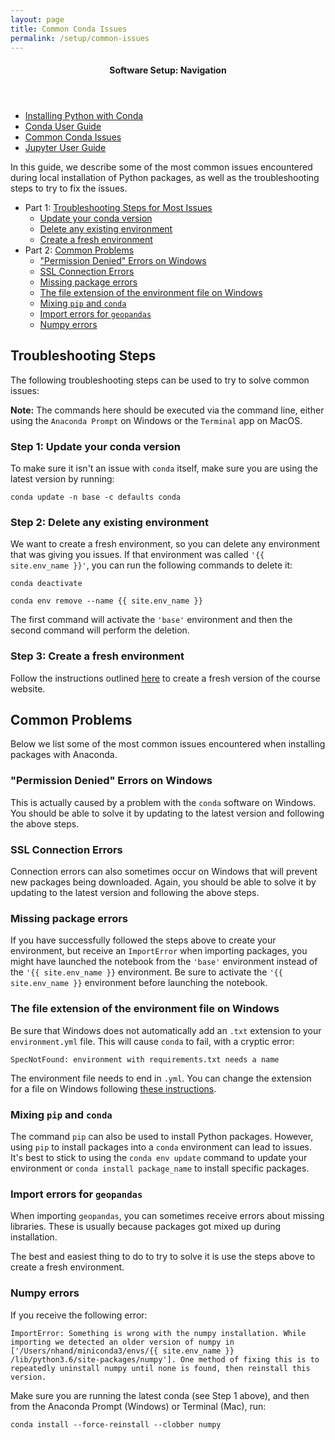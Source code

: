 ```yaml
---
layout: page
title: Common Conda Issues
permalink: /setup/common-issues
---
```


<nav class="toc">
  <header><h4 class="nav__title">Software Setup: Navigation</h4></header>
  <ul class="toc__menu">
    <li>
      <a href="/setup/installing-python">Installing Python with Conda</a>
    </li>
    <li>
      <a href="/setup/conda-guide">Conda User Guide</a>
    </li>
    <li>
      <a href="/setup/common-issues">Common Conda Issues</a>
    </li>
    <li>
      <a href="/setup/jupyter-guide">Jupyter User Guide</a>
    </li>
  </ul>
</nav>

In this guide, we describe some of the most common issues encountered during
local installation of Python packages, as well as the troubleshooting steps to
try to fix the issues.

- Part 1: [Troubleshooting Steps for Most Issues](#troubleshooting-steps)
  - [Update your conda version](#step-1-update-your-conda-version)
  - [Delete any existing environment](#step-2-delete-any-existing-environment)
  - [Create a fresh environment](#step-3-create-a-fresh-environment)
- Part 2: [Common Problems](#common-problems)
  - ["Permission Denied" Errors on Windows](#permission-denied-errors-on-windows)
  - [SSL Connection Errors](#ssl-connection-errors)
  - [Missing package errors](#missing-package-errors)
  - [The file extension of the environment file on Windows](#the-file-extension-of-the-environment-file-on-Windows)
  - [Mixing `pip` and `conda`](#mixing-pip-and-conda)
  - [Import errors for `geopandas`](#import-errors-for-geopandas)
  - [Numpy errors](#numpy-errors)

## Troubleshooting Steps

The following troubleshooting steps can be used to try to solve common issues:

**Note:** The commands here should be executed via the command line, either
using the `Anaconda Prompt` on Windows or the `Terminal` app on MacOS.

### Step 1: Update your conda version

To make sure it isn't an issue with `conda` itself, make sure you are using the
latest version by running:

```
conda update -n base -c defaults conda
```

### Step 2: Delete any existing environment

We want to create a fresh environment, so you can delete any environment that
was giving you issues. If that environment was called `'{{ site.env_name }}'`,
you can run the following commands to delete it:

```
conda deactivate
```

```
conda env remove --name {{ site.env_name }}
```

The first command will activate the `'base'` environment and then the second
command will perform the deletion.

### Step 3: Create a fresh environment

Follow the instructions outlined
[here](/setup/conda-user-guide#creating-your-initial-environment) to create a
fresh version of the course website.

## Common Problems

Below we list some of the most common issues encountered when installing packages with Anaconda.

### "Permission Denied" Errors on Windows

This is actually caused by a problem with the `conda` software on Windows. You
should be able to solve it by updating to the latest version and following the
above steps.

### SSL Connection Errors

Connection errors can also sometimes occur on Windows that will prevent new
packages being downloaded. Again, you should be able to solve it by updating to
the latest version and following the above steps.

### Missing package errors

If you have successfully followed the steps above to create your environment,
but receive an `ImportError` when importing packages, you might have launched
the notebook from the `'base'` environment instead of the `'{{ site.env_name }}`
environment. Be sure to activate the `'{{ site.env_name }}` environment before launching
the notebook.

### The file extension of the environment file on Windows

Be sure that Windows does not automatically add an `.txt` extension to your
`environment.yml` file. This will cause `conda` to fail, with a cryptic error:

```
SpecNotFound: environment with requirements.txt needs a name
```

The environment file needs to end in `.yml`. You can change the extension for a file on Windows following [these instructions](https://www.mediacollege.com/microsoft/windows/extension-change.html).

### Mixing `pip` and `conda`

The command `pip` can also be used to install Python packages. However, using `pip` to install packages into a `conda` environment can lead to issues. It's best to stick to using the `conda env update` command to update your environment or `conda install package_name` to install specific packages.

### Import errors for `geopandas`

When importing `geopandas`, you can sometimes receive errors about missing libraries. These is usually because packages got mixed up during installation.

The best and easiest thing to do to try to solve it is use the steps above to create a fresh environment.

### Numpy errors

If you receive the following error:

```
ImportError: Something is wrong with the numpy installation. While importing we detected an older version of numpy in ['/Users/nhand/miniconda3/envs/{{ site.env_name }} /lib/python3.6/site-packages/numpy']. One method of fixing this is to repeatedly uninstall numpy until none is found, then reinstall this version.
```

Make sure you are running the latest conda (see Step 1 above), and then from the Anaconda Prompt (Windows) or Terminal (Mac), run:

```
conda install --force-reinstall --clobber numpy
```
